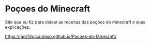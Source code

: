 ﻿# Poçoes do Minecraft
 
 Site que eu fiz para deixar as receitas das poções do minecraft e suas explicações.

https://igorfilipicardoso.github.io/Pocoes-do-Minecraft/
